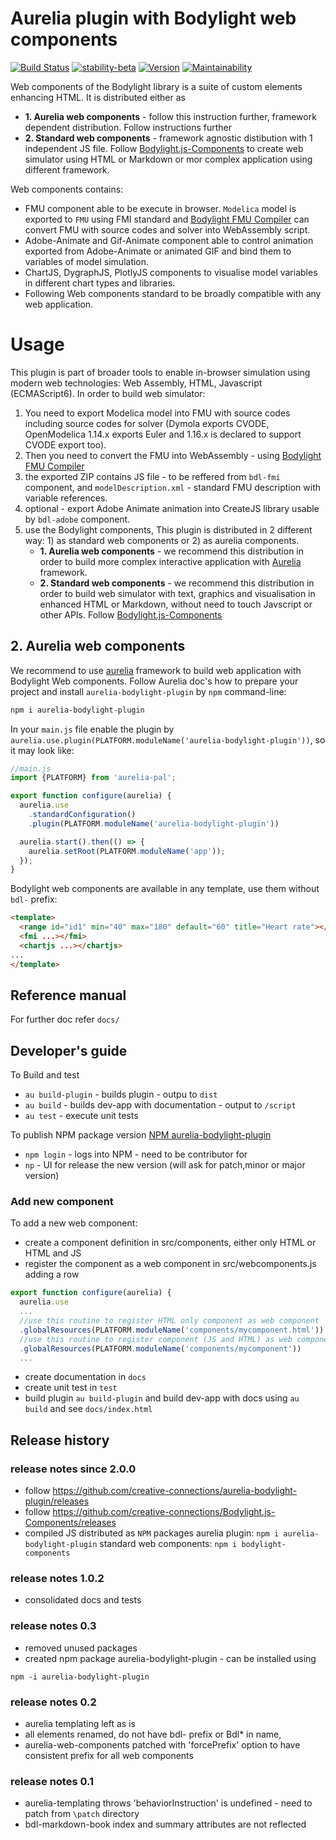 # Aurelia plugin with Bodylight web components 
[![Build Status](https://travis-ci.com/creative-connections/aurelia-bodylight-plugin.svg?branch=master)](https://app.travis-ci.com/github/creative-connections/aurelia-bodylight-plugin/builds)
[![stability-beta](https://img.shields.io/badge/stability-beta-33bbff.svg)](https://github.com/mkenney/software-guides/blob/master/STABILITY-BADGES.md#beta)
[![Version](https://img.shields.io/npm/v/aurelia-bodylight-plugin.svg)](https://www.npmjs.com/package/aurelia-bodylight-plugin)
[![Maintainability](https://api.codeclimate.com/v1/badges/3b493506de72a23d92b7/maintainability)](https://codeclimate.com/github/creative-connections/aurelia-bodylight-plugin/maintainability)



Web components of the Bodylight library is a suite of custom elements enhancing HTML.
It is distributed either as  
* **1. Aurelia web components** - follow this instruction further, framework dependent distribution. Follow instructions further
* **2. Standard web components** - framework agnostic distibution with 1 independent JS file. Follow [Bodylight.js-Components](https://github.com/creative-connections/Bodylight.js-Components) to create web simulator using HTML or Markdown or mor complex application using different framework.

Web components contains:
* FMU component able to be execute in browser. `Modelica` model is exported to `FMU` using FMI standard and [Bodylight FMU Compiler](https://github.com/creative-connections/Bodylight.js-FMU-Compiler) can convert FMU with source codes and solver into WebAssembly script.
* Adobe-Animate and Gif-Animate component able to control animation exported from Adobe-Animate or animated GIF and bind them to variables of model simulation.
* ChartJS, DygraphJS, PlotlyJS components to visualise model variables in different chart types and libraries.
* Following Web components standard to be broadly compatible with any web application.


# Usage
This plugin is part of broader tools to enable in-browser simulation using modern web technologies: Web Assembly, HTML, Javascript (ECMAScript6).
In order to build web simulator:
1) You need to export Modelica model into FMU with source codes including source codes for solver (Dymola exports CVODE, OpenModelica 1.14.x exports Euler and 1.16.x is declared to support CVODE export too).
2) Then you need to convert the FMU into WebAssembly - using [Bodylight FMU Compiler](https://github.com/creative-connections/Bodylight.js-FMU-Compiler) 
3) the exported ZIP contains JS file - to be reffered from `bdl-fmi` component, and `modelDescription.xml` - standard FMU description with variable references.
4) optional - export Adobe Animate animation into CreateJS library usable by `bdl-adobe` component.
5) use the Bodylight components, This plugin is distributed in 2 different way: 1) as standard web components or 2) as aurelia components.
   * **1. Aurelia web components** - we recommend this distribution in order to build more complex interactive application with [Aurelia](https://aurelia.io) framework.   
   * **2. Standard web components** - we recommend this distribution in order to build web simulator with text, graphics and visualisation in enhanced HTML or Markdown, without need to touch Javscript or other APIs.
    Follow [Bodylight.js-Components](https://github.com/creative-connections/Bodylight.js-Components)  

## 2. Aurelia web components

We recommend to use [aurelia](https://aurelia.io) framework to build web application with Bodylight Web components.
Follow Aurelia doc's how to prepare your project and  install `aurelia-bodylight-plugin` by `npm` command-line:
```bash
npm i aurelia-bodylight-plugin
```

In your `main.js` file enable the plugin by `aurelia.use.plugin(PLATFORM.moduleName('aurelia-bodylight-plugin'))`, so it may look like:
```javascript
//main.js
import {PLATFORM} from 'aurelia-pal';

export function configure(aurelia) {
  aurelia.use
    .standardConfiguration()
    .plugin(PLATFORM.moduleName('aurelia-bodylight-plugin'))

  aurelia.start().then(() => {
    aurelia.setRoot(PLATFORM.moduleName('app'));
  });
}
```
Bodylight web components are available in any template, use them without `bdl-` prefix:
```html
<template>
  <range id="id1" min="40" max="180" default="60" title="Heart rate"></range>
  <fmi ...></fmi>
  <chartjs ...></chartjs>
...
</template>
```
## Reference manual
For further doc refer `docs/` 

## Developer's guide

To Build and test
* `au build-plugin` - builds plugin - outpu to `dist`
* `au build` - builds dev-app with documentation - output to `/script`
* `au test` - execute unit tests

To publish NPM package version [NPM aurelia-bodylight-plugin](https://www.npmjs.com/package/aurelia-bodylight-plugin)
* `npm login` - logs into NPM - need to be contributor for  
* `np` - UI for release the new version (will ask for patch,minor or major version)

### Add new component
To add a new web component:
* create a component definition in src/components, either only HTML or HTML and JS
* register the component as a web component in src/webcomponents.js adding a row
```javascript
export function configure(aurelia) {
  aurelia.use
  ...
  //use this routine to register HTML only component as web component
  .globalResources(PLATFORM.moduleName('components/mycomponent.html'))
  //use this routine to register component (JS and HTML) as web component
  .globalResources(PLATFORM.moduleName('components/mycomponent'))
  ...
```

* create documentation in `docs`
* create unit test in `test` 
* build plugin `au build-plugin` and build dev-app with docs using `au build` and see `docs/index.html` 

## Release history
### release notes since 2.0.0
* follow https://github.com/creative-connections/aurelia-bodylight-plugin/releases 
* follow https://github.com/creative-connections/Bodylight.js-Components/releases
* compiled JS distributed as `NPM` packages aurelia plugin: `npm i aurelia-bodylight-plugin` standard web components: `npm i bodylight-components` 
### release notes 1.0.2
* consolidated docs and tests
### release notes 0.3
* removed unused packages
* created npm package aurelia-bodylight-plugin - can be installed using 
```
npm -i aurelia-bodylight-plugin
```
### release notes 0.2
* aurelia templating left as is
* all elements renamed, do not have bdl- prefix or Bdl* in name,
* aurelia-web-components patched with 'forcePrefix' option to have consistent prefix for all web components
### release notes 0.1
* aurelia-templating throws 'behaviorInstruction' is undefined - need to patch from `\patch` directory
* bdl-markdown-book index and summary attributes are not reflected

